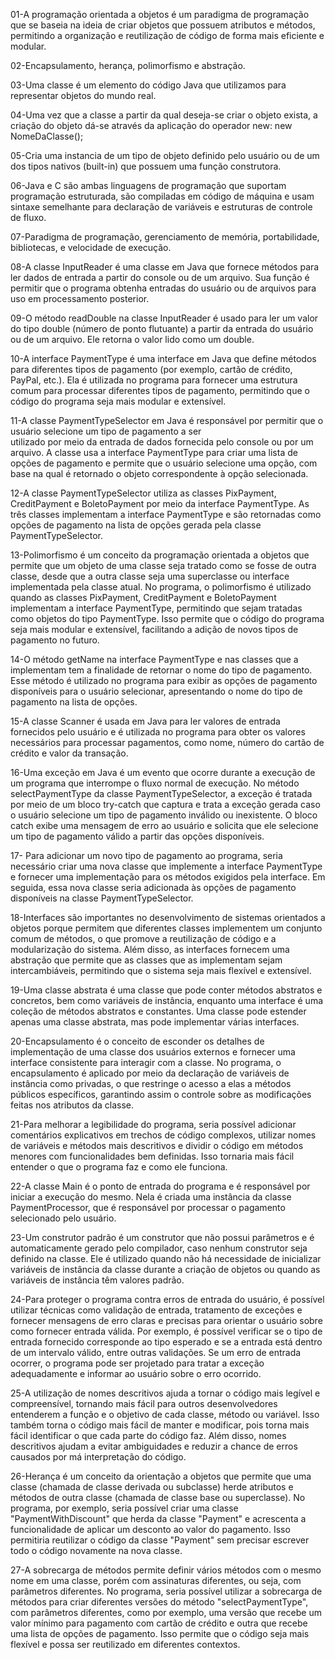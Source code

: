 01-A programação orientada a objetos é um paradigma de programação que se baseia na ideia de criar objetos
que possuem atributos e métodos, permitindo a organização e reutilização de código de forma mais eficiente e modular.

02-Encapsulamento, herança, polimorfismo e abstração.

03-Uma classe é um elemento do código Java que utilizamos para representar objetos do mundo real.

04-Uma vez que a classe a partir da qual deseja-se criar o objeto exista, a criação do objeto dá-se através
da aplicação do operador new: new NomeDaClasse();

05-Cria uma instancia de um tipo de objeto definido pelo usuário ou de um dos tipos nativos (built-in)
que possuem uma função construtora.

06-Java e C são ambas linguagens de programação que suportam programação estruturada, são compiladas em
código de máquina e usam sintaxe semelhante para declaração de variáveis e estruturas de controle de fluxo.

07-Paradigma de programação, gerenciamento de memória, portabilidade, bibliotecas, e velocidade de execução.

08-A classe InputReader é uma classe em Java que fornece métodos para ler dados de entrada a partir do console
 ou de um arquivo. Sua função é permitir que o programa obtenha entradas do usuário ou de arquivos para uso em
 processamento posterior.

09-O método readDouble na classe InputReader é usado para ler um valor do tipo double (número de ponto flutuante)
a partir da entrada do usuário ou de um arquivo. Ele retorna o valor lido como um double.

10-A interface PaymentType é uma interface em Java que define métodos para diferentes tipos de pagamento (por exemplo, 
cartão de crédito, PayPal, etc.). Ela é utilizada no programa para fornecer uma estrutura comum para processar diferentes
tipos de pagamento, permitindo que o código do programa seja mais modular e extensível.

11-A classe PaymentTypeSelector em Java é responsável por permitir que o usuário selecione um tipo de pagamento a ser  
utilizado por meio da entrada de dados fornecida pelo console ou por um arquivo. A classe usa a interface PaymentType 
para criar uma lista de opções de pagamento e permite que o usuário selecione uma opção, com base na qual é retornado
 o objeto correspondente à opção selecionada.

12-A classe PaymentTypeSelector utiliza as classes PixPayment, CreditPayment e BoletoPayment por meio da interface
PaymentType. As três classes implementam a interface PaymentType e são retornadas como opções de pagamento na lista
de opções gerada pela classe PaymentTypeSelector.

13-Polimorfismo é um conceito da programação orientada a objetos que permite que um objeto de uma classe seja tratado
 como se fosse de outra classe, desde que a outra classe seja uma superclasse ou interface implementada pela classe 
 atual. No programa, o polimorfismo é utilizado quando as classes PixPayment, CreditPayment e BoletoPayment implementam 
 a interface PaymentType, permitindo que sejam tratadas como objetos do tipo PaymentType. Isso permite que o código do 
 programa seja mais modular e extensível, facilitando a adição de novos tipos de pagamento no futuro.

14-O método getName na interface PaymentType e nas classes que a implementam tem a finalidade de retornar o nome do 
tipo de pagamento. Esse método é utilizado no programa para exibir as opções de pagamento disponíveis para o usuário 
selecionar, apresentando o nome do tipo de pagamento na lista de opções.

15-A classe Scanner é usada em Java para ler valores de entrada fornecidos pelo usuário e é utilizada no programa para 
obter os valores necessários para processar pagamentos, como nome, número do cartão de crédito e valor da transação.

16-Uma exceção em Java é um evento que ocorre durante a execução de um programa que interrompe o fluxo normal de execução.
No método selectPaymentType da classe PaymentTypeSelector, a exceção é tratada por meio de um bloco try-catch que captura
e trata a exceção gerada caso o usuário selecione um tipo de pagamento inválido ou inexistente. O bloco catch exibe uma
mensagem de erro ao usuário e solicita que ele selecione um tipo de pagamento válido a partir das opções disponíveis.

17- Para adicionar um novo tipo de pagamento ao programa, seria necessário criar uma nova classe que implemente a interface 
PaymentType e fornecer uma implementação para os métodos exigidos pela interface. Em seguida, essa nova classe seria 
adicionada às opções de pagamento disponíveis na classe PaymentTypeSelector.

18-Interfaces são importantes no desenvolvimento de sistemas orientados a objetos porque permitem que diferentes classes 
implementem um conjunto comum de métodos, o que promove a reutilização de código e a modularização do sistema. Além disso,
as interfaces fornecem uma abstração que permite que as classes que as implementam sejam intercambiáveis, permitindo que
o sistema seja mais flexível e extensível.

19-Uma classe abstrata é uma classe que pode conter métodos abstratos e concretos, bem como variáveis de instância, 
enquanto uma interface é uma coleção de métodos abstratos e constantes. Uma classe pode estender apenas uma classe
abstrata, mas pode implementar várias interfaces.

20-Encapsulamento é o conceito de esconder os detalhes de implementação de uma classe dos usuários externos e 
fornecer uma interface consistente para interagir com a classe. No programa, o encapsulamento é aplicado por meio
da declaração de variáveis de instância como privadas, o que restringe o acesso a elas a métodos públicos específicos,
garantindo assim o controle sobre as modificações feitas nos atributos da classe.

21-Para melhorar a legibilidade do programa, seria possível adicionar comentários explicativos em trechos de código
complexos, utilizar nomes de variáveis e métodos mais descritivos e dividir o código em métodos menores com funcionalidades
bem definidas. Isso tornaria mais fácil entender o que o programa faz e como ele funciona.

22-A classe Main é o ponto de entrada do programa e é responsável por iniciar a execução do mesmo. Nela é criada uma 
instância da classe PaymentProcessor, que é responsável por processar o pagamento selecionado pelo usuário.

23-Um construtor padrão é um construtor que não possui parâmetros e é automaticamente gerado pelo compilador, caso 
nenhum construtor seja definido na classe. Ele é utilizado quando não há necessidade de inicializar variáveis de instância
da classe durante a criação de objetos ou quando as variáveis de instância têm valores padrão.
 
24-Para proteger o programa contra erros de entrada do usuário, é possível utilizar técnicas como validação de entrada, 
tratamento de exceções e fornecer mensagens de erro claras e precisas para orientar o usuário sobre como fornecer entrada 
válida. Por exemplo, é possível verificar se o tipo de entrada fornecido corresponde ao tipo esperado e se a entrada está 
dentro de um intervalo válido, entre outras validações. Se um erro de entrada ocorrer, o programa pode ser projetado para 
tratar a exceção adequadamente e informar ao usuário sobre o erro ocorrido.

25-A utilização de nomes descritivos ajuda a tornar o código mais legível e compreensível, tornando mais fácil para outros
desenvolvedores entenderem a função e o objetivo de cada classe, método ou variável. Isso também torna o código mais fácil
de manter e modificar, pois torna mais fácil identificar o que cada parte do código faz. Além disso, nomes descritivos 
ajudam a evitar ambiguidades e reduzir a chance de erros causados por má interpretação do código.

26-Herança é um conceito da orientação a objetos que permite que uma classe (chamada de classe derivada ou subclasse) 
herde atributos e métodos de outra classe (chamada de classe base ou superclasse). No programa, por exemplo, seria possível
criar uma classe "PaymentWithDiscount" que herda da classe "Payment" e acrescenta a funcionalidade de aplicar um desconto ao
valor do pagamento. Isso permitiria reutilizar o código da classe "Payment" sem precisar escrever todo o código novamente na 
nova classe.

27-A sobrecarga de métodos permite definir vários métodos com o mesmo nome em uma classe, porém com assinaturas diferentes, 
ou seja, com parâmetros diferentes. No programa, seria possível utilizar a sobrecarga de métodos para criar diferentes 
versões do método "selectPaymentType", com parâmetros diferentes, como por exemplo, uma versão que recebe um valor mínimo 
para pagamento com cartão de crédito e outra que recebe uma lista de opções de pagamento. Isso permite que o código seja 
mais flexível e possa ser reutilizado em diferentes contextos.
